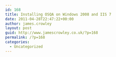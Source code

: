 ```yaml
---
id: 168
title: Installing OSQA on Windows 2008 and IIS 7
date: 2011-04-28T22:47:22+00:00
author: james.crowley
layout: post
guid: http://www.jamescrowley.co.uk/?p=168
permalink: /?p=168
categories:
  - Uncategorized
---
```


